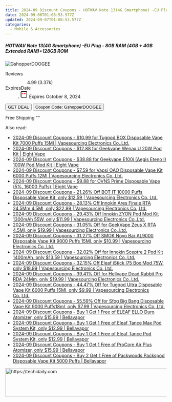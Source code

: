 ```yaml
---
title: 2024-09 Discount Coupons - HOTWAV Note 13(4G Smartphone) -EU Plug - 8GB RAM (4GB + 4GB Extended RAM)+128GB ROM | Gshopper
date: 2024-09-06T01:08:53.577Z
updated: 2024-09-07T01:08:53.577Z
categories:
  - Mobile & Accessories
---
```



<div class="max-w-4xl mx-auto grid grid-cols-1 lg:max-w-5xl lg:gap-x-20 lg:grid-cols-2">
  <div class="relative p-3 col-start-1 row-start-1 flex flex-col-reverse rounded-lg bg-gradient-to-t from-black/75 via-black/0 sm:bg-none sm:row-start-2 sm:p-0 lg:row-start-1">
    <h5 class="mt-1 text-lg font-semibold text-white sm:text-slate-900 md:text-2xl dark:sm:text-white">HOTWAV Note 13(4G Smartphone) -EU Plug - 8GB RAM (4GB + 4GB Extended RAM)+128GB ROM</h5>
  </div>
  
  <div class="col-start-1 col-end-3 row-start-1 grid gap-4 sm:mb-6 sm:grid-cols-4 lg:col-start-2 lg:row-span-6 lg:row-end-6 lg:mb-0 lg:gap-6">
      <img src="&quot;&quot;" onClick="javascript:window.open(decodeURIComponent('%22https%3A%2F%2Fwww.shareasale.com%2Fu.cfm%3Fd%3D1117895%26m%3D97331%26u%3D4338022%22'), '_blank');void(0);" alt="GshopperDOOGEE" class="h-60 w-full rounded-lg object-cover sm:col-span-2 sm:h-52 lg:col-span-full" loading="lazy" />
    
  </div>
  <dl class="row-start-2 mt-4 flex items-center text-xs font-medium sm:row-start-3 sm:mt-1 md:mt-2.5 lg:row-start-2">
    <dt class="sr-only">Reviews</dt>
    <dd class="flex items-center text-indigo-600 dark:text-indigo-400">
      <svg width="24" height="24" fill="none" aria-hidden="true" class="mr-1 stroke-current dark:stroke-indigo-500">
        <path d="m12 5 2 5h5l-4 4 2.103 5L12 16l-5.103 3L9 14l-4-4h5l2-5Z" stroke-width="2" stroke-linecap="round" stroke-linejoin="round" />
      </svg>
      <span>4.99 <span class="font-normal text-slate-400">(3.37k)</span></span>
    </dd>
    <dt class="sr-only">ExpiresDate</dt>
    <dd class="flex items-center">
      <svg width="2" height="2" aria-hidden="true" fill="currentColor" class="mx-3 text-slate-300">
        <circle cx="1" cy="1" r="1" />
      </svg>
      <svg width="24" height="24" viewBox="0 0 24 24" fill="none" stroke="currentColor" stroke-width="2">
        <rect x="3" y="3" width="18" height="18" rx="2" fill="#fff" />
        <path d="M6 10L18 10" stroke="red" stroke-width="2" fill="none" />
        <path d="M10 6L10 18" stroke="#fff" stroke-width="2" fill="none" />
      </svg>
      Expires October 8, 2024    </dd>
  </dl>
  <div class="col-start-1 row-start-3 mt-4 self-center sm:col-start-2 sm:row-span-2 sm:row-start-2 sm:mt-0 lg:col-start-1 lg:row-start-3 lg:row-end-4 lg:mt-6">
    <button type="button" onClick="javascript:window.open(decodeURIComponent('%22https%3A%2F%2Fwww.shareasale.com%2Fu.cfm%3Fd%3D1117895%26m%3D97331%26u%3D4338022%22'), '_blank');void(0);" class="rounded-lg bg-red-600 px-3 py-2 text-sm font-medium leading-6 text-white">GET DEAL</button>
    <button type="button" onClick="javascript:window.open(decodeURIComponent('%22https%3A%2F%2Fwww.shareasale.com%2Fu.cfm%3Fd%3D1117895%26m%3D97331%26u%3D4338022%22'), '_blank');void(0);" class="border-dashed border-2 border-indigo-600 bg-green-100 text-sm leading-6 font-medium py-2 px-3 rounded-lg">Coupon Code: GshopperDOOGEE</button>
  </div>
  <p class="col-start-1 mt-4 text-sm leading-6 sm:col-span-2 lg:col-span-1 lg:row-start-4 lg:mt-6 dark:text-slate-400">
    Free Shipping 
""  </p>
</div>
<span class="atpl-alsoreadstyle">Also read:</span>
<div><ul>
<li><a href="https://coupons.techidaily.com/coupon-1029983-share-90958-sale/"><u>2024-09 Discount Coupons - $10.99 for Tugpod BOX Disposable Vape Kit 7000 Puffs 15Ml | Vapesourcing Electronics Co.,Ltd.</u></a></li>
<li><a href="https://coupons.techidaily.com/coupon-1093793-share-59344-sale/"><u>2024-09 Discount Coupons - $12.88 for Geekvape Wenax U 20W Pod Kit | Eight Vape</u></a></li>
<li><a href="https://coupons.techidaily.com/coupon-1093790-share-59344-sale/"><u>2024-09 Discount Coupons - $38.88 for Geekvape E100i (Aegis Eteno I) 100W Pod Mod Kit | Eight Vape</u></a></li>
<li><a href="https://coupons.techidaily.com/coupon-1023392-share-90958-sale/"><u>2024-09 Discount Coupons - $7.59 for Vapsi OAO Disposable Vape Kit 6000 Puffs 12Ml | Vapesourcing Electronics Co.,Ltd.</u></a></li>
<li><a href="https://coupons.techidaily.com/coupon-1093779-share-59344-sale/"><u>2024-09 Discount Coupons - $9.88 for OVNS Prime Disposable Vape (5%, 16000 Puffs) | Eight Vape</u></a></li>
<li><a href="https://coupons.techidaily.com/coupon-1027021-share-90958-sale/"><u>2024-09 Discount Coupons - 21.26% Off BOT IT 10000 Puffs Disposable Vape Kit, only $12.59 | Vapesourcing Electronics Co.,Ltd.</u></a></li>
<li><a href="https://coupons.techidaily.com/coupon-1093539-share-90958-sale/"><u>2024-09 Discount Coupons - 28.13% Off Innokin Ares Finale RTA 24.5Mm 4.5Ml, only $22.99 | Vapesourcing Electronics Co.,Ltd.</u></a></li>
<li><a href="https://coupons.techidaily.com/coupon-1093809-share-90958-sale/"><u>2024-09 Discount Coupons - 29.43% Off Innokin ZYON Pod Mod Kit 1300mAh 55W, only $11.99 | Vapesourcing Electronics Co.,Ltd.</u></a></li>
<li><a href="https://coupons.techidaily.com/coupon-658149-share-90958-sale/"><u>2024-09 Discount Coupons - 31.05% Off for GeekVape Zeus X RTA 4.5Ml, only $19.99 | Vapesourcing Electronics Co.,Ltd.</u></a></li>
<li><a href="https://coupons.techidaily.com/coupon-1041869-share-90958-sale/"><u>2024-09 Discount Coupons - 31.27% Off SMOK Novo Bar AL9000 Disposable Vape Kit 9000 Puffs 15Ml, only $10.99 | Vapesourcing Electronics Co.,Ltd.</u></a></li>
<li><a href="https://coupons.techidaily.com/coupon-979071-share-90958-sale/"><u>2024-09 Discount Coupons - 32.02% Off for Innokin Sceptre 2 Pod Kit 1400mAh, only $13.59 | Vapesourcing Electronics Co.,Ltd.</u></a></li>
<li><a href="https://coupons.techidaily.com/coupon-1059850-share-90958-sale/"><u>2024-09 Discount Coupons - 32.15% Off Eleaf iStick I75 Box Mod 75W, only $18.99 | Vapesourcing Electronics Co.,Ltd.</u></a></li>
<li><a href="https://coupons.techidaily.com/coupon-1040210-share-90958-sale/"><u>2024-09 Discount Coupons - 39.41% Off for Hellvape Dead Rabbit Pro RDA 24Mm, only $19.99 | Vapesourcing Electronics Co.,Ltd.</u></a></li>
<li><a href="https://coupons.techidaily.com/coupon-996519-share-90958-sale/"><u>2024-09 Discount Coupons - 44.47% Off for Tugpod Ultra Disposable Vape Kit 6000 Puffs 15Ml, only $9.99 | Vapesourcing Electronics Co.,Ltd.</u></a></li>
<li><a href="https://coupons.techidaily.com/coupon-981116-share-90958-sale/"><u>2024-09 Discount Coupons - 55.59% Off for Sfog Big Bang Disposable Vape Kit 9000 Puffs18ml, only $7.99 | Vapesourcing Electronics Co.,Ltd.</u></a></li>
<li><a href="https://coupons.techidaily.com/coupon-1094139-share-122475-sale/"><u>2024-09 Discount Coupons - Buy 1 Get 1 Free of ELEAF ELLO Duro Atomizer, only $15.99 | Bellavapor</u></a></li>
<li><a href="https://coupons.techidaily.com/coupon-1093762-share-122475-sale/"><u>2024-09 Discount Coupons - Buy 1 Get 1 Free of Eleaf Tance Max Pod System Kit, only $12.99 | Bellavapor</u></a></li>
<li><a href="https://coupons.techidaily.com/coupon-1093761-share-122475-sale/"><u>2024-09 Discount Coupons - Buy 1 Get 1 Free of Eleaf Tance Pod System Kit, only $12.99 | Bellavapor</u></a></li>
<li><a href="https://coupons.techidaily.com/coupon-1094140-share-122475-sale/"><u>2024-09 Discount Coupons - Buy 1 Get 1 Free of ProCore Air Plus Atomizer, only $15.99 | Bellavapor</u></a></li>
<li><a href="https://coupons.techidaily.com/coupon-1092989-share-122475-sale/"><u>2024-09 Discount Coupons - Buy 2 Get 1 Free of Packwoods Packspod Disposable Vape Kit 5000 Puffs | Bellavapor</u></a></li>
</ul></div>

<ins class="adsbygoogle"
      style="display:block"
      data-ad-client="ca-pub-7571918770474297"
      data-ad-slot="8358498916"
      data-ad-format="auto"
      data-full-width-responsive="true"></ins>
<!-- affiliate ads begin -->
<a href="https://ephamedtechinc.pxf.io/c/5597632/2136616/26400" target="_top" id="2136616">
  <img src="//a.impactradius-go.com/display-ad/26400-2136616" border="0" alt="https://techidaily.com" width="728" height="90"/>
</a>
<img height="0" width="0" src="https://ephamedtechinc.pxf.io/i/5597632/2136616/26400" style="position:absolute;visibility:hidden;" border="0" />
<!-- affiliate ads end -->